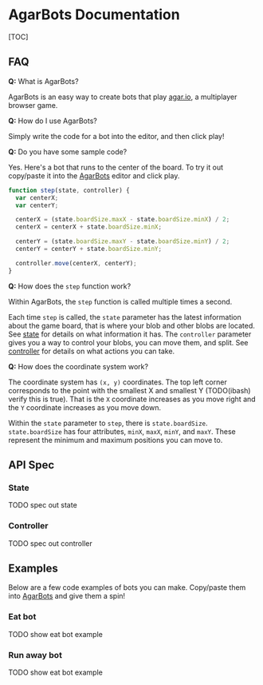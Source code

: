 # AgarBots Documentation

[TOC]

## FAQ

**Q:** What is AgarBots?

  AgarBots is an easy way to create bots that play [agar.io](https://agar.io), a
  multiplayer browser game.

**Q:** How do I use AgarBots?

  Simply write the code for a bot into the editor, and then click play!

**Q:** Do you have some sample code?

  Yes. Here's a bot that runs to the center of the board. To try it out
  copy/paste it into the [AgarBots](http://agarbots.com) editor and click play.

```javascript
function step(state, controller) {
  var centerX;
  var centerY;

  centerX = (state.boardSize.maxX - state.boardSize.minX) / 2;
  centerX = centerX + state.boardSize.minX;

  centerY = (state.boardSize.maxY - state.boardSize.minY) / 2;
  centerY = centerY + state.boardSize.minY;

  controller.move(centerX, centerY);
}
```

**Q:** How does the `step` function work?

  Within AgarBots, the `step` function is called multiple times a second.

  Each time `step` is called, the `state` parameter has the latest information
  about the game board, that is where your blob and other blobs are located.
  See [state](#state) for details on what information it has. The `controller`
  parameter gives you a way to control your blobs, you can move them, and split.
  See [controller](#controller) for details on what actions you can take.

**Q:** How does the coordinate system work?

  The coordinate system has `(x, y)` coordinates. The top left corner
  corresponds to the point with the smallest X and smallest Y (TODO(ibash)
  verify this is true). That is the `X` coordinate increases as you move right
  and the `Y` coordinate increases as you move down.

  Within the `state` parameter to `step`, there is `state.boardSize`.
  `state.boardSize` has four attributes, `minX`, `maxX`, `minY`, and `maxY`.
  These represent the minimum and maximum positions you can move to.

## API Spec

### State
  TODO spec out state

### Controller
  TODO spec out controller

## Examples

Below are a few code examples of bots you can make. Copy/paste them into
[AgarBots](http://agarbots.com) and give them a spin!

### Eat bot

TODO show eat bot example

### Run away bot

TODO show eat bot example
